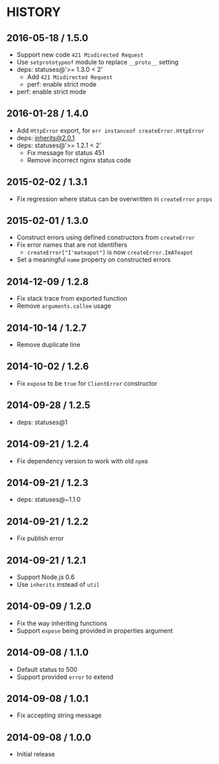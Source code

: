 # HISTORY

## 2016-05-18 / 1.5.0

* Support new code `421 Misdirected Request`
* Use `setprototypeof` module to replace `__proto__` setting
* deps: statuses@'&gt;= 1.3.0 &lt; 2'
  * Add `421 Misdirected Request`
  * perf: enable strict mode
* perf: enable strict mode

## 2016-01-28 / 1.4.0

* Add `HttpError` export, for `err instanceof createError.HttpError`
* deps: inherits@2.0.1
* deps: statuses@'&gt;= 1.2.1 &lt; 2'
  * Fix message for status 451
  * Remove incorrect nginx status code

## 2015-02-02 / 1.3.1

* Fix regression where status can be overwritten in `createError` `props`

## 2015-02-01 / 1.3.0

* Construct errors using defined constructors from `createError`
* Fix error names that are not identifiers
  * `createError["I'mateapot"]` is now `createError.ImATeapot`
* Set a meaningful `name` property on constructed errors

## 2014-12-09 / 1.2.8

* Fix stack trace from exported function
* Remove `arguments.callee` usage

## 2014-10-14 / 1.2.7

* Remove duplicate line

## 2014-10-02 / 1.2.6

* Fix `expose` to be `true` for `ClientError` constructor

## 2014-09-28 / 1.2.5

* deps: statuses@1

## 2014-09-21 / 1.2.4

* Fix dependency version to work with old `npm`s

## 2014-09-21 / 1.2.3

* deps: statuses@~1.1.0

## 2014-09-21 / 1.2.2

* Fix publish error

## 2014-09-21 / 1.2.1

* Support Node.js 0.6
* Use `inherits` instead of `util`

## 2014-09-09 / 1.2.0

* Fix the way inheriting functions
* Support `expose` being provided in properties argument

## 2014-09-08 / 1.1.0

* Default status to 500
* Support provided `error` to extend

## 2014-09-08 / 1.0.1

* Fix accepting string message

## 2014-09-08 / 1.0.0

* Initial release

